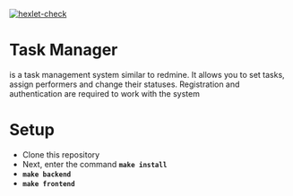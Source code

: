 [![hexlet-check](https://github.com/Yakanaro/php-project-57/actions/workflows/hexlet-check.yml/badge.svg)](https://github.com/Yakanaro/php-project-57/actions/workflows/hexlet-check.yml)

# Task Manager
is a task management system similar to redmine. It allows you to set tasks, assign performers and change their statuses. Registration and authentication are required to work with the system

# Setup

- Clone this repository
- Next, enter the command **`make install`**
- **`make backend`**
- **`make frontend`**

